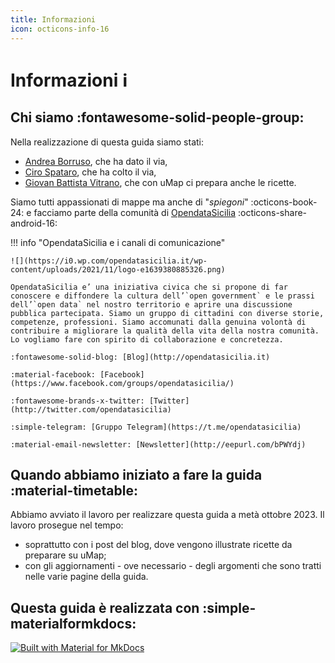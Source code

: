 ```yaml
---
title: Informazioni
icon: octicons-info-16
---
```


# Informazioni  :information_source:

## Chi siamo :fontawesome-solid-people-group:

Nella realizzazione di questa guida siamo stati:

  - [Andrea Borruso](https://aborruso.github.io/), che ha dato il via,
  - [Ciro Spataro](https://cirospat.readthedocs.io/it/latest/), che ha colto il via,
  - [Giovan Battista Vitrano](https://coseerobe.it/), che con uMap ci prepara anche le ricette.

Siamo tutti appassionati di mappe ma anche di "*spiegoni*" :octicons-book-24: e facciamo parte della comunità di [OpendataSicilia](https://opendatasicilia.it/) :octicons-share-android-16:


!!! info "OpendataSicilia e i canali di comunicazione"

    ![](https://i0.wp.com/opendatasicilia.it/wp-content/uploads/2021/11/logo-e1639380885326.png)

    OpendataSicilia e’ una iniziativa civica che si propone di far conoscere e diffondere la cultura dell’`open government` e le prassi dell’`open data` nel nostro territorio e aprire una discussione pubblica partecipata. Siamo un gruppo di cittadini con diverse storie, competenze, professioni. Siamo accomunati dalla genuina volontà di contribuire a migliorare la qualità della vita della nostra comunità. Lo vogliamo fare con spirito di collaborazione e concretezza.
    
    :fontawesome-solid-blog: [Blog](http://opendatasicilia.it)
    
    :material-facebook: [Facebook](https://www.facebook.com/groups/opendatasicilia/)
    
    :fontawesome-brands-x-twitter: [Twitter](http://twitter.com/opendatasicilia)
    
    :simple-telegram: [Gruppo Telegram](https://t.me/opendatasicilia)
    
    :material-email-newsletter: [Newsletter](http://eepurl.com/bPWYdj)



## Quando abbiamo iniziato a fare la guida  :material-timetable:

Abbiamo avviato il lavoro per realizzare questa guida a metà ottobre 2023. Il lavoro prosegue nel tempo:

   - soprattutto con i post del blog, dove vengono illustrate ricette da preparare su uMap;
   - con gli aggiornamenti - ove necessario - degli argomenti che sono tratti nelle varie pagine della guida.


## Questa guida è realizzata con  :simple-materialformkdocs:

[![Built with Material for MkDocs](https://img.shields.io/badge/Material_for_MkDocs-526CFE?style=for-the-badge&logo=MaterialForMkDocs&logoColor=white)](https://squidfunk.github.io/mkdocs-material/)
